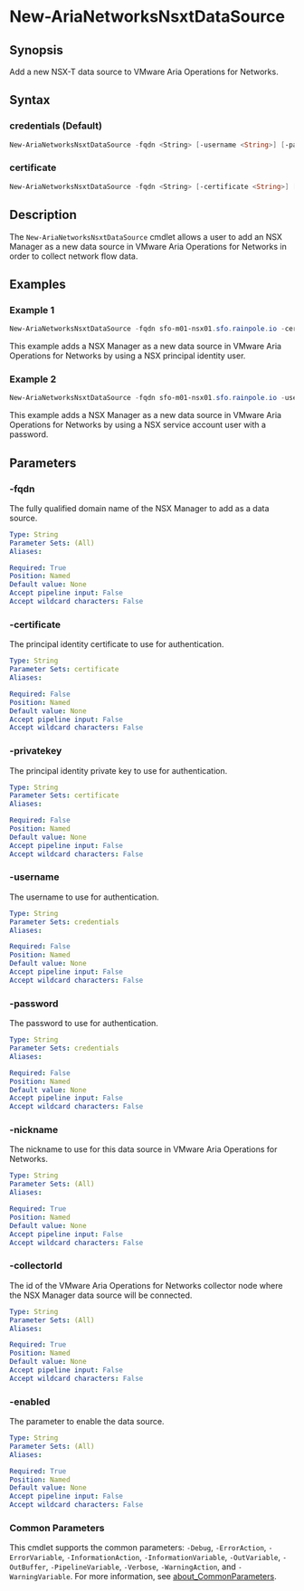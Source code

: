 # New-AriaNetworksNsxtDataSource

## Synopsis

Add a new NSX-T data source to VMware Aria Operations for Networks.

## Syntax

### credentials (Default)

```powershell
New-AriaNetworksNsxtDataSource -fqdn <String> [-username <String>] [-password <String>] -nickname <String> -collectorId <String> -enabled <String> [<CommonParameters>]
```

### certificate

```powershell
New-AriaNetworksNsxtDataSource -fqdn <String> [-certificate <String>] [-privatekey <String>] -nickname <String> -collectorId <String> -enabled <String> [<CommonParameters>]
```

## Description

The `New-AriaNetworksNsxtDataSource` cmdlet allows a user to add an NSX Manager as a new data source in VMware Aria Operations for Networks in order to collect network flow data.

## Examples

### Example 1

```powershell
New-AriaNetworksNsxtDataSource -fqdn sfo-m01-nsx01.sfo.rainpole.io -certificate F:\certs\sfo-m01-nsx01.cer -privatekey F:\certs\sfo-m01-nsx01.key -nickname "sfo-m01-nsx01 - Management Domain NSX Manager" -CollectorId 15832:901:1711011916294613031 -enabled true
```

This example adds a NSX Manager as a new data source in VMware Aria Operations for Networks by using a NSX principal identity user.

### Example 2

```powershell
New-AriaNetworksNsxtDataSource -fqdn sfo-m01-nsx01.sfo.rainpole.io -username svc-inv-nsx -password VMw@re1!VMw@re1! -nickname "sfo-m01-nsx01 - Management Domain NSX Manager" -CollectorId 15832:901:1711011916294613031 -enabled true
```

This example adds a NSX Manager as a new data source in VMware Aria Operations for Networks by using a NSX service account user with a password.

## Parameters

### -fqdn

The fully qualified domain name of the NSX Manager to add as a data source.

```yaml
Type: String
Parameter Sets: (All)
Aliases:

Required: True
Position: Named
Default value: None
Accept pipeline input: False
Accept wildcard characters: False
```

### -certificate

The principal identity certificate to use for authentication.

```yaml
Type: String
Parameter Sets: certificate
Aliases:

Required: False
Position: Named
Default value: None
Accept pipeline input: False
Accept wildcard characters: False
```

### -privatekey

The principal identity private key to use for authentication.

```yaml
Type: String
Parameter Sets: certificate
Aliases:

Required: False
Position: Named
Default value: None
Accept pipeline input: False
Accept wildcard characters: False
```

### -username

The username to use for authentication.

```yaml
Type: String
Parameter Sets: credentials
Aliases:

Required: False
Position: Named
Default value: None
Accept pipeline input: False
Accept wildcard characters: False
```

### -password

The password to use for authentication.

```yaml
Type: String
Parameter Sets: credentials
Aliases:

Required: False
Position: Named
Default value: None
Accept pipeline input: False
Accept wildcard characters: False
```

### -nickname

The nickname to use for this data source in VMware Aria Operations for Networks.

```yaml
Type: String
Parameter Sets: (All)
Aliases:

Required: True
Position: Named
Default value: None
Accept pipeline input: False
Accept wildcard characters: False
```

### -collectorId

The id of the VMware Aria Operations for Networks collector node where the NSX Manager data source will be connected.

```yaml
Type: String
Parameter Sets: (All)
Aliases:

Required: True
Position: Named
Default value: None
Accept pipeline input: False
Accept wildcard characters: False
```

### -enabled

The parameter to enable the data source.

```yaml
Type: String
Parameter Sets: (All)
Aliases:

Required: True
Position: Named
Default value: None
Accept pipeline input: False
Accept wildcard characters: False
```

### Common Parameters

This cmdlet supports the common parameters: `-Debug`, `-ErrorAction`, `-ErrorVariable`, `-InformationAction`, `-InformationVariable`, `-OutVariable`, `-OutBuffer`, `-PipelineVariable`, `-Verbose`, `-WarningAction`, and `-WarningVariable`. For more information, see [about_CommonParameters](http://go.microsoft.com/fwlink/?LinkID=113216).
